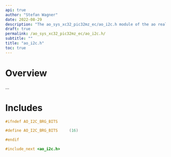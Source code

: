 ```yaml
---
api: true
author: "Stefan Wagner"
date: 2022-08-29
description: "The ao_sys_xc32_pic32mz_ec/ao_i2c.h module of the ao real-time operating system."
draft: true
permalink: /ao_sys_xc32_pic32mz_ec/ao_i2c.h/ 
subtitle: ""
title: "ao_i2c.h"
toc: true
---
```


# Overview

...

# Includes

```c
#ifndef AO_I2C_BRG_BITS

#define AO_I2C_BRG_BITS     (16)

#endif

#include_next <ao_i2c.h>

```
